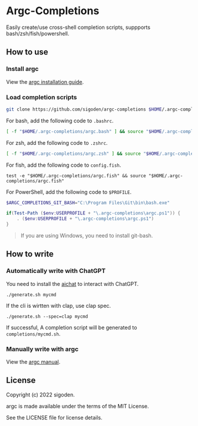 # Argc-Completions

Easily create/use cross-shell completion scripts, suppports bash/zsh/fish/powershell.

## How to use

### Install argc

View the [argc installation guide](https://github.com/sigoden/argc#install).

### Load completion scripts

```sh
git clone https://github.com/sigoden/argc-completions $HOME/.argc-completions
```

For bash, add the following code to `.bashrc`.
```sh
[ -f "$HOME/.argc-completions/argc.bash" ] && source "$HOME/.argc-completions/argc.bash" 
```

For zsh, add the following code to `.zshrc`.
```sh
[ -f "$HOME/.argc-completions/argc.zsh" ] && source "$HOME/.argc-completions/argc.zsh" 
```

For fish, add the following code to `config.fish`.
```fish
test -e "$HOME/.argc-completions/argc.fish" && source "$HOME/.argc-completions/argc.fish" 
```

For PowerShell, add the following code to `$PROFILE`.

```ps1
$ARGC_COMPLETIONS_GIT_BASH="C:\Program Files\Git\bin\bash.exe"

if(Test-Path ($env:USERPROFILE + "\.argc-completions\argc.ps1")) {
    . ($env:USERPROFILE + "\.argc-completions\argc.ps1")
}
```

> If you are using Windows, you need to install git-bash.

## How to write

### Automatically write with ChatGPT

You need to install the [aichat](https://github.com/sigoden/aichat) to interact with ChatGPT.

```
./generate.sh mycmd
```

If the cli is wirtten with clap, use clap spec.
```
./generate.sh --spec=clap mycmd
```

If successful, A completion script will be generated to `completions/mycmd.sh`.

### Manually write with argc

View the [argc manual](https://github.com/sigoden/argc#comment-tags).

## License

Copyright (c) 2022 sigoden.

argc is made available under the terms of the MIT License. 

See the LICENSE file for license details.